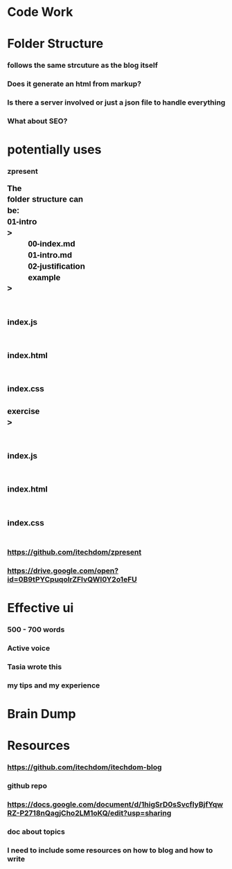 # Code Work
# Folder Structure
### follows the same strcuture as the blog itself
### Does it generate an html from markup?
### Is there a server involved or just a json file to handle everything
### What about SEO?
# potentially uses
### zpresent
<span id="docs-internal-guid-5048dd95-5c52-c93c-a450-5c4ba1576e68"><p dir="ltr" style="line-height:1.38;margin-top:0pt;margin-bottom:0pt;"><span style="font-size: 18.6666666666667px; font-family: Arial; color: rgb(0, 0, 0); font-weight: 700; vertical-align: baseline; white-space: pre-wrap; background-color: transparent;">The folder structure can be:</span></p><p dir="ltr" style="line-height:1.38;margin-top:0pt;margin-bottom:0pt;"><span style="font-size: 18.6666666666667px; font-family: Arial; color: rgb(0, 0, 0); font-weight: 700; vertical-align: baseline; white-space: pre-wrap; background-color: transparent;">01-intro &gt;</span></p><p dir="ltr" style="line-height:1.38;margin-top:0pt;margin-bottom:0pt;text-indent: 36pt;"><span style="font-size: 18.6666666666667px; font-family: Arial; color: rgb(0, 0, 0); font-weight: 700; vertical-align: baseline; white-space: pre-wrap; background-color: transparent;">00-index.md</span></p><p dir="ltr" style="line-height:1.38;margin-top:0pt;margin-bottom:0pt;text-indent: 36pt;"><span style="font-size: 18.6666666666667px; font-family: Arial; color: rgb(0, 0, 0); font-weight: 700; vertical-align: baseline; white-space: pre-wrap; background-color: transparent;">01-intro.md</span></p><p dir="ltr" style="line-height:1.38;margin-top:0pt;margin-bottom:0pt;text-indent: 36pt;"><span style="font-size: 18.6666666666667px; font-family: Arial; color: rgb(0, 0, 0); font-weight: 700; vertical-align: baseline; white-space: pre-wrap; background-color: transparent;">02-justification</span></p><p dir="ltr" style="line-height:1.38;margin-top:0pt;margin-bottom:0pt;text-indent: 36pt;"><span style="font-size: 18.6666666666667px; font-family: Arial; color: rgb(0, 0, 0); font-weight: 700; vertical-align: baseline; white-space: pre-wrap; background-color: transparent;">example &gt;</span></p><p dir="ltr" style="line-height:1.38;margin-top:0pt;margin-bottom:0pt;"><span style="font-size: 18.6666666666667px; font-family: Arial; color: rgb(0, 0, 0); font-weight: 700; vertical-align: baseline; white-space: pre-wrap; background-color: transparent;"><span class="Apple-tab-span" style="white-space:pre;">	</span></span><span style="font-size: 18.6666666666667px; font-family: Arial; color: rgb(0, 0, 0); font-weight: 700; vertical-align: baseline; white-space: pre-wrap; background-color: transparent;"><span class="Apple-tab-span" style="white-space:pre;">	</span></span><span style="font-size: 18.6666666666667px; font-family: Arial; color: rgb(0, 0, 0); font-weight: 700; vertical-align: baseline; white-space: pre-wrap; background-color: transparent;">index.js</span></p><p dir="ltr" style="line-height:1.38;margin-top:0pt;margin-bottom:0pt;"><span style="font-size: 18.6666666666667px; font-family: Arial; color: rgb(0, 0, 0); font-weight: 700; vertical-align: baseline; white-space: pre-wrap; background-color: transparent;"><span class="Apple-tab-span" style="white-space:pre;">	</span></span><span style="font-size: 18.6666666666667px; font-family: Arial; color: rgb(0, 0, 0); font-weight: 700; vertical-align: baseline; white-space: pre-wrap; background-color: transparent;"><span class="Apple-tab-span" style="white-space:pre;">	</span></span><span style="font-size: 18.6666666666667px; font-family: Arial; color: rgb(0, 0, 0); font-weight: 700; vertical-align: baseline; white-space: pre-wrap; background-color: transparent;">index.html</span></p><p dir="ltr" style="line-height:1.38;margin-top:0pt;margin-bottom:0pt;"><span style="font-size: 18.6666666666667px; font-family: Arial; color: rgb(0, 0, 0); font-weight: 700; vertical-align: baseline; white-space: pre-wrap; background-color: transparent;"><span class="Apple-tab-span" style="white-space:pre;">	</span></span><span style="font-size: 18.6666666666667px; font-family: Arial; color: rgb(0, 0, 0); font-weight: 700; vertical-align: baseline; white-space: pre-wrap; background-color: transparent;"><span class="Apple-tab-span" style="white-space:pre;">	</span></span><span style="font-size: 18.6666666666667px; font-family: Arial; color: rgb(0, 0, 0); font-weight: 700; vertical-align: baseline; white-space: pre-wrap; background-color: transparent;">index.css</span></p><p dir="ltr" style="line-height:1.38;margin-top:0pt;margin-bottom:0pt;"><span style="font-size: 18.6666666666667px; font-family: Arial; color: rgb(0, 0, 0); font-weight: 700; vertical-align: baseline; white-space: pre-wrap; background-color: transparent;"><span class="Apple-tab-span" style="white-space:pre;">	</span></span><span style="font-size: 18.6666666666667px; font-family: Arial; color: rgb(0, 0, 0); font-weight: 700; vertical-align: baseline; white-space: pre-wrap; background-color: transparent;">exercise &gt;</span></p><p dir="ltr" style="line-height:1.38;margin-top:0pt;margin-bottom:0pt;"><span style="font-size: 18.6666666666667px; font-family: Arial; color: rgb(0, 0, 0); font-weight: 700; vertical-align: baseline; white-space: pre-wrap; background-color: transparent;"><span class="Apple-tab-span" style="white-space:pre;">	</span></span><span style="font-size: 18.6666666666667px; font-family: Arial; color: rgb(0, 0, 0); font-weight: 700; vertical-align: baseline; white-space: pre-wrap; background-color: transparent;"><span class="Apple-tab-span" style="white-space:pre;">	</span></span><span style="font-size: 18.6666666666667px; font-family: Arial; color: rgb(0, 0, 0); font-weight: 700; vertical-align: baseline; white-space: pre-wrap; background-color: transparent;">index.js</span></p><p dir="ltr" style="line-height:1.38;margin-top:0pt;margin-bottom:0pt;"><span style="font-size: 18.6666666666667px; font-family: Arial; color: rgb(0, 0, 0); font-weight: 700; vertical-align: baseline; white-space: pre-wrap; background-color: transparent;"><span class="Apple-tab-span" style="white-space:pre;">	</span></span><span style="font-size: 18.6666666666667px; font-family: Arial; color: rgb(0, 0, 0); font-weight: 700; vertical-align: baseline; white-space: pre-wrap; background-color: transparent;"><span class="Apple-tab-span" style="white-space:pre;">	</span></span><span style="font-size: 18.6666666666667px; font-family: Arial; color: rgb(0, 0, 0); font-weight: 700; vertical-align: baseline; white-space: pre-wrap; background-color: transparent;">index.html</span></p><p dir="ltr" style="line-height:1.38;margin-top:0pt;margin-bottom:0pt;"><span style="font-size: 18.6666666666667px; font-family: Arial; color: rgb(0, 0, 0); font-weight: 700; vertical-align: baseline; white-space: pre-wrap; background-color: transparent;"><span class="Apple-tab-span" style="white-space:pre;">	</span></span><span style="font-size: 18.6666666666667px; font-family: Arial; color: rgb(0, 0, 0); font-weight: 700; vertical-align: baseline; white-space: pre-wrap; background-color: transparent;"><span class="Apple-tab-span" style="white-space:pre;">	</span></span><span style="font-size: 18.6666666666667px; font-family: Arial; color: rgb(0, 0, 0); font-weight: 700; vertical-align: baseline; white-space: pre-wrap; background-color: transparent;">index.css</span></p><div><span style="font-size: 18.6666666666667px; font-family: Arial; color: rgb(0, 0, 0); font-weight: 700; vertical-align: baseline; white-space: pre-wrap; background-color: transparent;"><br></span></div></span>
### https://github.com/itechdom/zpresent
### https://drive.google.com/open?id=0B9tPYCpuqoIrZFlvQWI0Y2o1eFU
# Effective ui
### 500 - 700 words
### Active voice
### Tasia wrote this
### my tips and my experience
# Brain Dump
# Resources
### https://github.com/itechdom/itechdom-blog
### github repo
### https://docs.google.com/document/d/1higSrD0sSvcfIyBjfYqwRZ-P2718nQagjCho2LM1oKQ/edit?usp=sharing
### doc about topics
### I need to include some resources on how to blog and how to write
